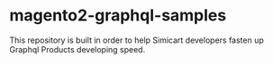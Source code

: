# magento2-graphql-samples
This repository is built in order to help Simicart developers fasten up Graphql Products developing speed.
